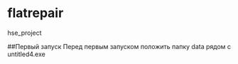 # flatrepair
hse_project

##Первый запуск
Перед первым запуском положить папку data рядом с untitled4.exe
